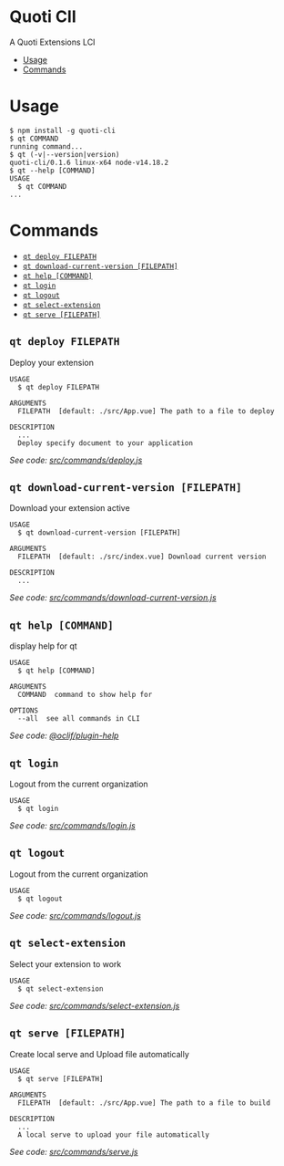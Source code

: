 Quoti ClI
=====

A Quoti Extensions LCI

<!-- toc -->
* [Usage](#usage)
* [Commands](#commands)
<!-- tocstop -->
# Usage
<!-- usage -->
```sh-session
$ npm install -g quoti-cli
$ qt COMMAND
running command...
$ qt (-v|--version|version)
quoti-cli/0.1.6 linux-x64 node-v14.18.2
$ qt --help [COMMAND]
USAGE
  $ qt COMMAND
...
```
<!-- usagestop -->
# Commands
<!-- commands -->
* [`qt deploy FILEPATH`](#qt-deploy-filepath)
* [`qt download-current-version [FILEPATH]`](#qt-download-current-version-filepath)
* [`qt help [COMMAND]`](#qt-help-command)
* [`qt login`](#qt-login)
* [`qt logout`](#qt-logout)
* [`qt select-extension`](#qt-select-extension)
* [`qt serve [FILEPATH]`](#qt-serve-filepath)

## `qt deploy FILEPATH`

Deploy your extension

```
USAGE
  $ qt deploy FILEPATH

ARGUMENTS
  FILEPATH  [default: ./src/App.vue] The path to a file to deploy

DESCRIPTION
  ...
  Deploy specify document to your application
```

_See code: [src/commands/deploy.js](https://github.com/byndcloud/quoti-cli/blob/v0.1.6/src/commands/deploy.js)_

## `qt download-current-version [FILEPATH]`

Download your extension active

```
USAGE
  $ qt download-current-version [FILEPATH]

ARGUMENTS
  FILEPATH  [default: ./src/index.vue] Download current version

DESCRIPTION
  ...
```

_See code: [src/commands/download-current-version.js](https://github.com/byndcloud/quoti-cli/blob/v0.1.6/src/commands/download-current-version.js)_

## `qt help [COMMAND]`

display help for qt

```
USAGE
  $ qt help [COMMAND]

ARGUMENTS
  COMMAND  command to show help for

OPTIONS
  --all  see all commands in CLI
```

_See code: [@oclif/plugin-help](https://github.com/oclif/plugin-help/blob/v3.2.1/src/commands/help.ts)_

## `qt login`

Logout from the current organization

```
USAGE
  $ qt login
```

_See code: [src/commands/login.js](https://github.com/byndcloud/quoti-cli/blob/v0.1.6/src/commands/login.js)_

## `qt logout`

Logout from the current organization

```
USAGE
  $ qt logout
```

_See code: [src/commands/logout.js](https://github.com/byndcloud/quoti-cli/blob/v0.1.6/src/commands/logout.js)_

## `qt select-extension`

Select your extension to work

```
USAGE
  $ qt select-extension
```

_See code: [src/commands/select-extension.js](https://github.com/byndcloud/quoti-cli/blob/v0.1.6/src/commands/select-extension.js)_

## `qt serve [FILEPATH]`

Create local serve and Upload file automatically

```
USAGE
  $ qt serve [FILEPATH]

ARGUMENTS
  FILEPATH  [default: ./src/App.vue] The path to a file to build

DESCRIPTION
  ...
  A local serve to upload your file automatically
```

_See code: [src/commands/serve.js](https://github.com/byndcloud/quoti-cli/blob/v0.1.6/src/commands/serve.js)_
<!-- commandsstop -->
